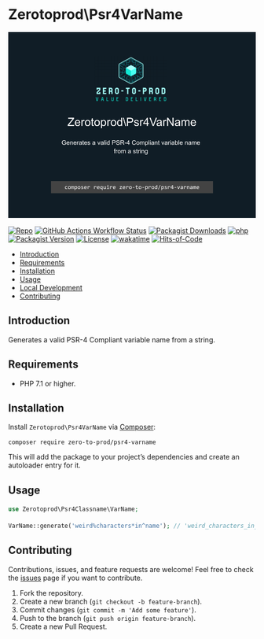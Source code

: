 # Zerotoprod\Psr4VarName

![](art/logo.png)

[![Repo](https://img.shields.io/badge/github-gray?logo=github)](https://github.com/zero-to-prod/psr4-varname)
[![GitHub Actions Workflow Status](https://img.shields.io/github/actions/workflow/status/zero-to-prod/psr4-varname/test.yml?label=test)](https://github.com/zero-to-prod/psr4-varname/actions)
[![Packagist Downloads](https://img.shields.io/packagist/dt/zero-to-prod/psr4-varname?color=blue)](https://packagist.org/packages/zero-to-prod/psr4-varname/stats)
[![php](https://img.shields.io/packagist/php-v/zero-to-prod/psr4-varname.svg?color=purple)](https://packagist.org/packages/zero-to-prod/psr4-varname/stats)
[![Packagist Version](https://img.shields.io/packagist/v/zero-to-prod/psr4-varname?color=f28d1a)](https://packagist.org/packages/zero-to-prod/psr4-varname)
[![License](https://img.shields.io/packagist/l/zero-to-prod/psr4-varname?color=pink)](https://github.com/zero-to-prod/psr4-varname/blob/main/LICENSE.md)
[![wakatime](https://wakatime.com/badge/github/zero-to-prod/psr4-varname.svg)](https://wakatime.com/badge/github/zero-to-prod/psr4-varname)
[![Hits-of-Code](https://hitsofcode.com/github/zero-to-prod/data-model-adapter-openapi30?branch=main)](https://hitsofcode.com/github/zero-to-prod/data-model-adapter-openapi30/view?branch=main)

- [Introduction](#introduction)
- [Requirements](#requirements)
- [Installation](#installation)
- [Usage](#usage)
- [Local Development](./LOCAL_DEVELOPMENT.md)
- [Contributing](#contributing)

## Introduction

Generates a valid PSR-4 Compliant variable name from a string.

## Requirements

- PHP 7.1 or higher.

## Installation

Install `Zerotoprod\Psr4VarName` via [Composer](https://getcomposer.org/):

```shell
composer require zero-to-prod/psr4-varname
```

This will add the package to your project’s dependencies and create an autoloader entry for it.

## Usage

```php
use Zerotoprod\Psr4Classname\VarName;

VarName::generate('weird%characters*in^name'); // 'weird_characters_in_name';
```

## Contributing

Contributions, issues, and feature requests are welcome!
Feel free to check the [issues](https://github.com/zero-to-prod/psr-varname/issues) page if you want to contribute.

1. Fork the repository.
2. Create a new branch (`git checkout -b feature-branch`).
3. Commit changes (`git commit -m 'Add some feature'`).
4. Push to the branch (`git push origin feature-branch`).
5. Create a new Pull Request.